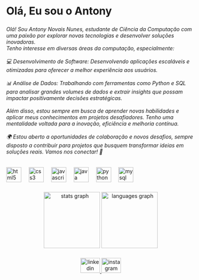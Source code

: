 <h1 align="left">Olá, Eu sou o Antony</h1>

###

<h6 align="left">Olá! Sou Antony Novais Nunes, estudante de Ciência da Computação com uma paixão por explorar novas tecnologias e desenvolver soluções inovadoras.<br>Tenho interesse em diversas áreas da computação, especialmente:<br><br>💻 Desenvolvimento de Software: Desenvolvendo aplicações escaláveis e otimizadas para oferecer a melhor experiência aos usuários.<br><br>📊 Análise de Dados: Trabalhando com ferramentas como Python e SQL para analisar grandes volumes de dados e extrair insights que possam impactar positivamente decisões estratégicas.<br><br>Além disso, estou sempre em busca de aprender novas habilidades e aplicar meus conhecimentos em projetos desafiadores. Tenho uma mentalidade voltada para a inovação, eficiência e melhoria contínua.<br><br>🌍 Estou aberto a oportunidades de colaboração e novos desafios, sempre disposto a contribuir para projetos que busquem transformar ideias em soluções reais. Vamos nos conectar! 🚀</h6>

###

<div align="left">
  <img src="https://cdn.jsdelivr.net/gh/devicons/devicon/icons/html5/html5-original.svg" height="40" alt="html5 logo"  />
  <img width="12" />
  <img src="https://cdn.jsdelivr.net/gh/devicons/devicon/icons/css3/css3-original.svg" height="40" alt="css3 logo"  />
  <img width="12" />
  <img src="https://cdn.jsdelivr.net/gh/devicons/devicon/icons/javascript/javascript-original.svg" height="40" alt="javascript logo"  />
  <img width="12" />
  <img src="https://cdn.jsdelivr.net/gh/devicons/devicon/icons/java/java-original-wordmark.svg" height="40" alt="java logo"  />
  <img width="12" />
  <img src="https://cdn.jsdelivr.net/gh/devicons/devicon/icons/python/python-original-wordmark.svg" height="40" alt="python logo"  />
  <img width="12" />
  <img src="https://cdn.jsdelivr.net/gh/devicons/devicon/icons/mysql/mysql-original-wordmark.svg" height="40" alt="mysql logo"  />
</div>

###

<div align="center">
  <img src="https://github-readme-stats.vercel.app/api?username=ognovais&hide_title=false&hide_rank=false&show_icons=true&include_all_commits=true&count_private=true&disable_animations=false&theme=dracula&locale=en&hide_border=false&order=1" height="150" alt="stats graph"  />
  <img src="https://github-readme-stats.vercel.app/api/top-langs?username=ognovais&locale=en&hide_title=false&layout=compact&card_width=320&langs_count=5&theme=dracula&hide_border=false&order=2" height="150" alt="languages graph"  />
</div>

###

<div align="center">
  <a href="https://www.linkedin.com/in/antony-novais-6a6220306/" target="_blank">
    <img src="https://raw.githubusercontent.com/maurodesouza/profile-readme-generator/master/src/assets/icons/social/linkedin/default.svg" width="52" height="40" alt="linkedin logo"  />
  </a>
  <a href="https://www.instagram.com/ognovais/" target="_blank">
    <img src="https://raw.githubusercontent.com/maurodesouza/profile-readme-generator/master/src/assets/icons/social/instagram/default.svg" width="52" height="40" alt="instagram logo"  />
  </a>
</div>

###
